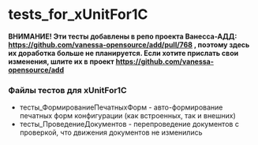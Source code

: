 # tests_for_xUnitFor1C
**ВНИМАНИЕ! Эти тесты добавлены в репо проекта Ванесса-АДД: https://github.com/vanessa-opensource/add/pull/768 , поэтому здесь их доработка больше не планируется. Если хотите прислать свои изменения, шлите их в проект https://github.com/vanessa-opensource/add**

### Файлы тестов для xUnitFor1C
* тесты_ФормированиеПечатныхФорм - авто-формирование печатных форм конфигурации (как встроенных, так и внешних)
* тесты_ПроведениеДокументов - перепроведение документов с проверкой, что движения документов не изменились
